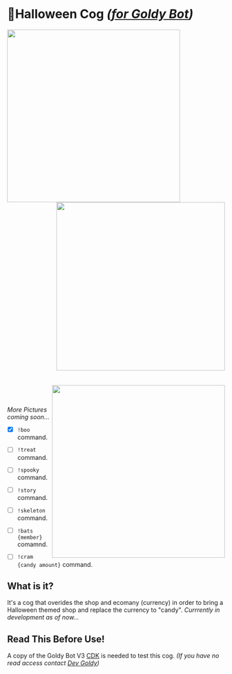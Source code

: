 # 🎃Halloween Cog *([for Goldy Bot](https://github.com/TGP-Projects/Goldy-Bot-V3))*

<div class="row">
 <div class="column">
   <img align="left" src="https://media.discordapp.net/attachments/700711241840066590/887431202020143205/unknown.png?width=556&height=676" width="400">
   <img align="right" src="https://user-images.githubusercontent.com/66202304/133688947-773794c5-b614-4b9f-a5fa-95b13757c571.png" width="390">
 </div>
</div>

<br clear="left"/>
<br clear="left"/>

<img align="right" src="https://media.discordapp.net/attachments/700711241840066590/887415118353289237/unknown.png" width="400">

<br clear="left"/>
<br clear="left"/>

*More Pictures coming soon...*

- [x] ``!boo`` command.
- [ ] ``!treat`` command.
- [ ] ``!spooky`` command.
- [ ] ``!story`` command.
- [ ] ``!skeleton`` command.
- [ ] ``!bats {member}`` comamnd.
- [ ] ``!cram {candy amount}`` command.



## What is it?
It's a cog that overides the shop and ecomany (currency) in order to bring a Halloween themed shop and replace the currency to "candy". *Currrently in development as of now...*

## Read This Before Use!
A copy of the Goldy Bot V3 [CDK](https://github.com/TGP-Projects/Goldy-Bot-V3#readme) is needed to test this cog. *(If you have no read access contact [Dev Goldy](https://github.com/THEGOLDENPRO))*
